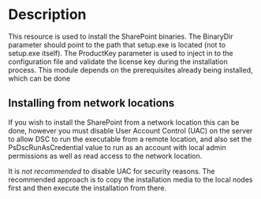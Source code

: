 # Description

This resource is used to install the SharePoint binaries. The BinaryDir
parameter should point to the path that setup.exe is located (not to setup.exe
itself). The ProductKey parameter is used to inject in to the configuration
file and validate the license key during the installation process. This module
depends on the prerequisites already being installed, which can be done

## Installing from network locations

If you wish to install the SharePoint from a network location this can
be done, however you must disable User Account Control (UAC) on the server
to allow DSC to run the executable from a remote location, and also set
the PsDscRunAsCredential value to run as an account with local admin
permissions as well as read access to the network location.

It is *not recommended* to disable UAC for security reasons. The recommended
approach is to copy the installation media to the local nodes first and
then execute the installation from there.
